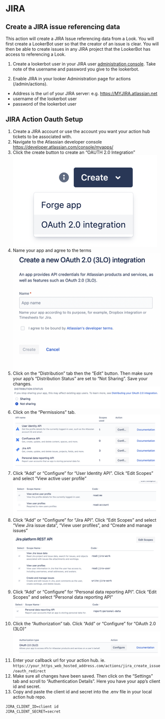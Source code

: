 # JIRA
## Create a JIRA issue referencing data

This action will create a JIRA Issue referencing data from a Look. You will first create a LookerBot user so that the creator of an issue is clear. You will then be able to create issues in any JIRA project that the LookerBot has access to referencing a Look.

1. Create a lookerbot user in your JIRA user [administration console](https://MYJIRA.atlassian.net/admin/users). Take note of the username and password you give to the lookerbot.

2. Enable JIRA in your looker Administration page for actions (/admin/actions).

* Address is the url of your JIRA server: e.g. https://MYJIRA.atlassian.net
* username of the lookerbot user
* password of the lookerbot user

## JIRA Action Oauth Setup

1. Create a JIRA account or use the account you want your action hub tickets to be associated with.
2. Navigate to the Atlassian developer console https://developer.atlassian.com/console/myapps/
3. Click the create button to create an “OAUTH 2.0 Integration” 
![OAUTH 2.0 Integration](./readmeImages/oAuthStep3.png)
4. Name your app and agree to the terms
![Name your app](./readmeImages/oAuthStep4.png)
5. Click on the “Distribution” tab then the “Edit” button. Then make sure your app’s “Distribution Status” are set to “Not Sharing”. Save your changes.
![Not sharing](./readmeImages/oAuthStep5.png)
6. Click on the “Permissions” tab. 
![Permissions](./readmeImages/oAuthStep6.png)
7. Click “Add” or “Configure” for “User Identity API”. Click “Edit Scopes” and select “View active user profile”
![User Identity API](./readmeImages/oAuthStep7.png)
8. Click “Add” or “Configure” for “Jira API”. Click “Edit Scopes” and select “View Jira issue data”, “View user profiles”, and “Create and manage issues”
![JIRA API](./readmeImages/oAuthStep8.png)
9. Click “Add” or “Configure” for “Personal data reporting API”. Click “Edit Scopes” and select “Personal data reporting API”
![Personal data reporting API](./readmeImages/oAuthStep9.png)
10. Click the “Authorization” tab. Click “Add” or “Configure” for “OAuth 2.0 (3LO)”
![Auth tab](./readmeImages/oAuthStep10.png)
11. Enter your callback url for your action hub. ie. `https://your_https_web_hosted_address.com/actions/jira_create_issue/oauth_redirect`
12. Make sure all changes have been saved. Then click on the “Settings” tab and scroll to “Authentication Details”. Here you have your app’s client id and secret.
13. Copy and paste the client id and secret into the .env file in your local action hub repo.
```
JIRA_CLIENT_ID=client id
JIRA_CLIENT_SECRET=secret
```

